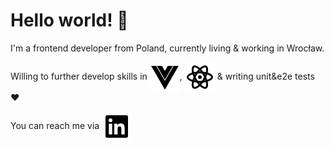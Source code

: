 # Hello world! 👋

I'm a frontend developer from Poland, currently living & working in Wrocław.

Willing to further develop skills in <img src="vuejs-fill.svg" alt="" align="center" />, <img src="./reactjs-line.svg" alt="" align="center" /> & writing unit&e2e tests :heart:

You can reach me via <a href="https://www.linkedin.com/in/anna-prokopiuk/"><img src="./linkedin-box-fill.svg" alt="" align="center" /></a>


<!--
**an-ska/an-ska** is a ✨ _special_ ✨ repository because its `README.md` (this file) appears on your GitHub profile.

Here are some ideas to get you started:

- 🔭 I’m currently working on ...
- 🌱 I’m currently learning ...
- 👯 I’m looking to collaborate on ...
- 🤔 I’m looking for help with ...
- 💬 Ask me about ...
- 📫 How to reach me: ...
- 😄 Pronouns: ...
- ⚡ Fun fact: ...
-->
